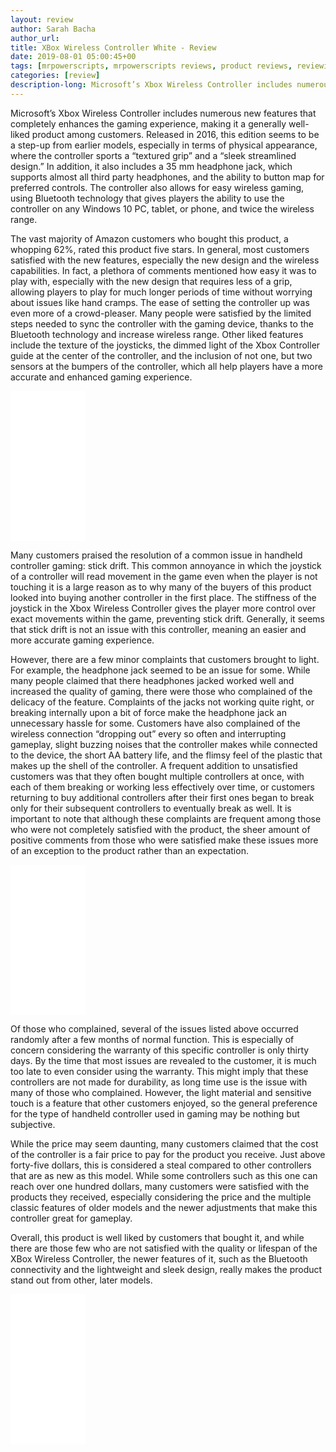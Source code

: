 ```yaml
---
layout: review
author: Sarah Bacha
author_url:
title: XBox Wireless Controller White - Review
date: 2019-08-01 05:00:45+00
tags: [mrpowerscripts, mrpowerscripts reviews, product reviews, reviewing amazon products, amazon product]
categories: [review]
description-long: Microsoft’s Xbox Wireless Controller includes numerous new features that completely enhances the gaming experience, making it a generally well-liked product among customers. Released in 2016, this edition seems to be a step-up from earlier models, especially in terms of physical appearance, where the controller sports a “textured grip” and a “sleek streamlined design.” In addition, it also includes a 35 mm headphone jack, which supports almost all third party headphones, and the ability to button map for preferred controls. The controller also allows for easy wireless gaming, using Bluetooth technology that gives players the ability to use the controller on any Windows 10 PC, tablet, or phone, and twice the wireless range.
---
```


Microsoft’s Xbox Wireless Controller includes numerous new features that completely enhances the gaming experience, making it a generally well-liked product among customers. Released in 2016, this edition seems to be a step-up from earlier models, especially in terms of physical appearance, where the controller sports a “textured grip” and a “sleek streamlined design.” In addition, it also includes a 35 mm headphone jack, which supports almost all third party headphones, and the ability to button map for preferred controls. The controller also allows for easy wireless gaming, using Bluetooth technology that gives players the ability to use the controller on any Windows 10 PC, tablet, or phone, and twice the wireless range.

The vast majority of Amazon customers who bought this product, a whopping 62%, rated this product five stars. In general, most customers satisfied with the new features, especially the new design and the wireless capabilities. In fact, a plethora of comments mentioned how easy it was to play with, especially with the new design that requires less of a grip, allowing players to play for much longer periods of time without worrying about issues like hand cramps. The ease of setting the controller up was even more of a crowd-pleaser. Many people were satisfied by the limited steps needed to sync the controller with the gaming device, thanks to the Bluetooth technology and increase wireless range. Other liked features include the texture of the joysticks, the dimmed light of the Xbox Controller guide at the center of the controller, and the inclusion of not one, but two sensors at the bumpers of the controller, which all help players have a more accurate and enhanced gaming experience.

<iframe style="width:120px;height:240px;" marginwidth="0" marginheight="0" scrolling="no" frameborder="0" src="//ws-na.amazon-adsystem.com/widgets/q?ServiceVersion=20070822&OneJS=1&Operation=GetAdHtml&MarketPlace=US&source=ss&ref=as_ss_li_til&ad_type=product_link&tracking_id=mrpowerscript-20&language=en_US&marketplace=amazon&region=US&placement=B01GW3H3U8&asins=B01GW3H3U8&linkId=60f14e3edc83afcf8bc2427a8ba1bdc1&show_border=true&link_opens_in_new_window=true"></iframe>

Many customers praised the resolution of a common issue in handheld controller gaming: stick drift. This common annoyance in which the joystick of a controller will read movement in the game even when the player is not touching it is a large reason as to why many of the buyers of this product looked into buying another controller in the first place. The stiffness of the joystick in the Xbox Wireless Controller gives the player more control over exact movements within the game, preventing stick drift. Generally, it seems that stick drift is not an issue with this controller, meaning an easier and more accurate gaming experience.

However, there are a few minor complaints that customers brought to light. For example, the headphone jack seemed to be an issue for some. While many people claimed that there headphones jacked worked well and increased the quality of gaming, there were those who complained of the delicacy of the feature. Complaints of the jacks not working quite right, or breaking internally upon a bit of force make the headphone jack an unnecessary hassle for some. Customers have also complained of the wireless connection “dropping out” every so often and interrupting gameplay, slight buzzing noises that the controller makes while connected to the device, the short AA battery life, and the flimsy feel of the plastic that makes up the shell of the controller. A frequent addition to unsatisfied customers was that they often bought multiple controllers at once, with each of them breaking or working less effectively over time, or customers returning to buy additional controllers after their first ones began to break only for their subsequent controllers to eventually break as well. It is important to note that although these complaints are frequent among those who were not completely satisfied with the product, the sheer amount of positive comments from those who were satisfied make these issues more of an exception to the product rather than an expectation.

<iframe style="width:120px;height:240px;" marginwidth="0" marginheight="0" scrolling="no" frameborder="0" src="//ws-na.amazon-adsystem.com/widgets/q?ServiceVersion=20070822&OneJS=1&Operation=GetAdHtml&MarketPlace=US&source=ss&ref=as_ss_li_til&ad_type=product_link&tracking_id=mrpowerscript-20&language=en_US&marketplace=amazon&region=US&placement=B01GW3H3U8&asins=B01GW3H3U8&linkId=60f14e3edc83afcf8bc2427a8ba1bdc1&show_border=true&link_opens_in_new_window=true"></iframe>

Of those who complained, several of the issues listed above occurred randomly after a few months of normal function. This is especially of concern considering the warranty of this specific controller is only thirty days. By the time that most issues are revealed to the customer, it is much too late to even consider using the warranty. This might imply that these controllers are not made for durability, as long time use is the issue with many of those who complained. However, the light material and sensitive touch is a feature that other customers enjoyed, so the general preference for the type of handheld controller used in gaming may be nothing but subjective.

While the price may seem daunting, many customers claimed that the cost of the controller is a fair price to pay for the product you receive. Just above forty-five dollars, this is considered a steal compared to other controllers that are as new as this model. While some controllers such as this one can reach over one hundred dollars, many customers were satisfied with the products they received, especially considering the price and the multiple classic features of older models and the newer adjustments that make this controller great for gameplay.

Overall, this product is well liked by customers that bought it, and while there are those few who are not satisfied with the quality or lifespan of the XBox Wireless Controller, the newer features of it, such as the Bluetooth connectivity and the lightweight and sleek design, really makes the product stand out from other, later models.

<iframe style="width:120px;height:240px;" marginwidth="0" marginheight="0" scrolling="no" frameborder="0" src="//ws-na.amazon-adsystem.com/widgets/q?ServiceVersion=20070822&OneJS=1&Operation=GetAdHtml&MarketPlace=US&source=ss&ref=as_ss_li_til&ad_type=product_link&tracking_id=mrpowerscript-20&language=en_US&marketplace=amazon&region=US&placement=B01GW3H3U8&asins=B01GW3H3U8&linkId=60f14e3edc83afcf8bc2427a8ba1bdc1&show_border=true&link_opens_in_new_window=true"></iframe>